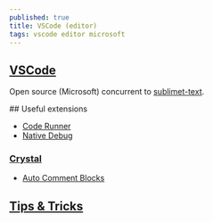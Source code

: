 ```yaml
---
published: true
title: VSCode (editor)
tags: vscode editor microsoft
---
```

## [VSCode](https://github.com/Microsoft/vscode)

Open source (Microsoft) concurrent to [sublimet-text](https://www.sublimetext.com/).

## Useful extensions

- [Code Runner](https://github.com/crystal-lang-tools/vscode-crystal-lang/wiki/Useful-extensions#code-runner)
- [Native Debug](https://github.com/crystal-lang-tools/vscode-crystal-lang/wiki/Useful-extensions#native-debug) 

### [Crystal](https://github.com/crystal-lang-tools/vscode-crystal-lang/wiki/Useful-extensions)

- [Auto Comment Blocks](https://github.com/crystal-lang-tools/vscode-crystal-lang/wiki/Useful-extensions#auto-comment-blocks)

## [Tips & Tricks](https://github.com/Microsoft/vscode-tips-and-tricks)